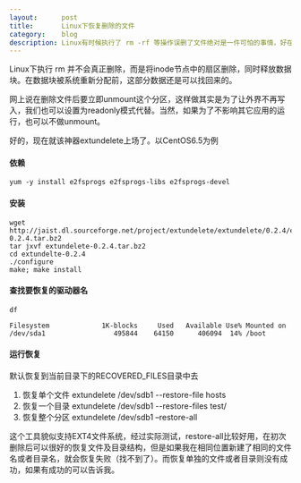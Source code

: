```yaml
---
layout:      post
title:       Linux下恢复删除的文件
category:    blog
description: Linux有时候执行了 rm -rf 等操作误删了文件绝对是一件可怕的事情，好在有一些解决的办法可以临时救急。这时我们就要用到一款叫做extundelete的工具了。
---
```


Linux下执行 rm 并不会真正删除，而是将inode节点中的扇区删除，同时释放数据块。在数据块被系统重新分配前，这部分数据还是可以找回来的。

网上说在删除文件后要立即unmount这个分区，这样做其实是为了让外界不再写入，我们也可以设置为readonly模式代替。当然，如果为了不影响其它应用的运行，也可以不做unmount。

好的，现在就该神器extundelete上场了。以CentOS6.5为例

#### 依赖
    yum -y install e2fsprogs e2fsprogs-libs e2fsprogs-devel

#### 安装
    wget http://jaist.dl.sourceforge.net/project/extundelete/extundelete/0.2.4/extundelete-0.2.4.tar.bz2
    tar jxvf extundelete-0.2.4.tar.bz2
    cd extundelte-0.2.4
    ./configure
    make; make install
    
#### 查找要恢复的驱动器名
    df
    
    Filesystem             1K-blocks     Used   Available Use% Mounted on
    /dev/sda1                 495844    64150      406094  14% /boot
    
#### 运行恢复
默认恢复到当前目录下的RECOVERED_FILES目录中去
1. 恢复单个文件
        extundelete /dev/sdb1 --restore-file hosts
2. 恢复一个目录
        extundelete /dev/sdb1 --restore-files test/
3. 恢复整个分区
        extundelete /dev/sdb1 –restore-all

这个工具貌似支持EXT4文件系统，经过实际测试，restore-all比较好用，在初次删除后可以很好的恢复文件及目录结构，但是如果我在相同位置新建了相同的文件名或者目录名，就会恢复失败（找不到了）。而恢复单独的文件或者目录则没有成功，如果有成功的可以告诉我。